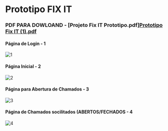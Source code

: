 
# Prototipo FIX IT

### PDF PARA DOWLOAND - [Projeto Fix IT Prototipo.pdf][Prototipo Fix IT (1).pdf](https://github.com/samuelllopes/Projeto-Fix-IT/files/10007443/Prototipo.Fix.IT.1.pdf)

#### Página de Login - 1
![1](https://user-images.githubusercontent.com/103187575/201777785-966dec2b-eae7-447e-b1d9-38b84c44c2a4.png)
#### Página Inicial - 2
![2](https://user-images.githubusercontent.com/103187575/201777793-222c38e5-5c2f-414f-aba6-b66fbe6d3a19.png)
#### Página para Abertura de Chamados - 3
![3](https://user-images.githubusercontent.com/103187575/201777796-81b7ced2-87ca-47a1-bc27-6437a355d81a.png)
#### Página de Chamados socilitados (ABERTOS/FECHADOS - 4
![4](https://user-images.githubusercontent.com/103187575/201777798-3c88ab75-e46e-4087-95ac-a315f44040d0.png)

